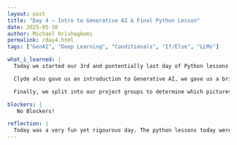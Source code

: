 ```yaml
---
layout: post
title: "Day 4 – Intro to Generative AI & Final Python Lesson"
date: 2025-05-30
author: Michael Orishagbemi
permalink: /day4.html
tags: ["GenAI", "Deep Learning", "Conditionals", "If/Else", "LLMs"]

what_i_learned: |
  Today we started our 3rd and pontentially last day of Python lessons. Our Python 101 instructor Clyde taught us concepts such a booleans and keywords that we can use to evaluate comparisons to our code. We also learned about relational operations like greater than and less than alongside logical operators like not that is a negation that will turn a false statement into a true one. He tested our knowledge with Kahoots and a project that has us determine the test score of a student and assign them a grade based on the number they entered.

  Clyde also gave us an introduction to Generative AI, we gave us a brief description of Gen AI an how its powered and gave us a breif history of how AI has evolved from its inception in 1956. He had us mess around with AI sites such as Suno AI to make music as an activity. We learned about more advanced topics such as LLMs, tokenization, and Neural Networking systems, we were once again tested on this knowledge through kahoots.

  Finally, we split into our project groups to determine which pictures in a slideshow are AI generated or not. We then went back into the main group to find out if we were right about each picture.

blockers: |
   No Blockers!

reflection: |
  Today was a very fun yet rigourous day. The python lessons today were probably the most complex, but I think I was able to come away with a good idea of how to utilize conditionals. The Gen AI concepts were much easier to comprehend due to topics we've covered before making a reappearance such as neural networking systems. I really enjoyed the activities we did today from the kahoots to the picture guessing. All in all this was a great week.
---
```

